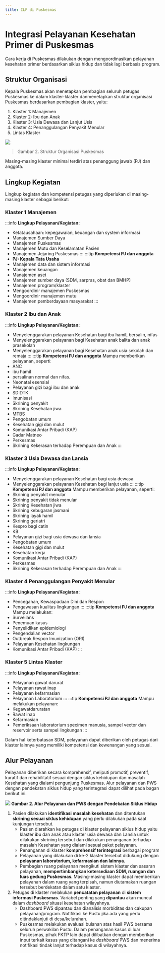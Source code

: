 ```yaml
---
title: ILP di Puskesmas
---
```

# Integrasi Pelayanan Kesehatan Primer di Puskesmas

Cara kerja di Puskesmas dilakukan dengan mengoordinasikan pelayanan kesehatan primer berdasarkan siklus hidup dan tidak lagi berbasis program.

## Struktur Organisasi

Kepala Puskesmas akan menetapkan pembagian seluruh petugas Puskesmas ke dalam klaster-klaster danmenetapkan struktur organisasi Puskesmas berdasarkan pembagian klaster, yaitu:

1. Klaster 1: Manajemen
2. Klaster 2: Ibu dan Anak 
3. Klaster 3: Usia Dewasa dan Lanjut Usia 
4. Klaster 4: Penanggulangan Penyakit Menular 
5. Lintas Klaster

![](/ilm/image007.png)

> Gambar 2. Struktur Organisasi Puskesmas

Masing-masing klaster minimal terdiri atas penanggung jawab (PJ) dan anggota.

## Lingkup Kegiatan

Lingkup kegiatan dan kompetensi petugas yang diperlukan di masing-masing klaster sebagai berikut:

### Klaster 1 Manajemen

:::info **Lingkup Pelayanan/Kegiatan:**

- Ketatausahaan: kepegawaian, keuangan dan system informasi
- Manajemen Sumber Daya
- Manajemen Puskesmas
- Manajemen Mutu dan Keselamatan Pasien
- Manajemen Jejaring Puskesmas
:::
:::tip **Kompetensi PJ dan anggota**
- **PJ: Kepala Tata Usaha**
- Manajemen data dan sistem informasi
- Manajemen keuangan
- Manajemen aset
- Manajemen sumber daya (SDM, sarpras, obat dan BMHP)
- Manajemen program/klaster
- Mengoordinir manajemen Puskesmas
- Mengoordinir manajemen mutu
- Manajemen pemberdayaan masyarakat
:::
### Klaster 2 Ibu dan Anak
:::info **Lingkup Pelayanan/Kegiatan:**
- Menyelenggarakan pelayanan Kesehatan bagi ibu hamil, bersalin, nifas
- Menyelenggarakan pelayanan bagi Kesehatan anak balita dan anak prasekolah
- Menyelenggarakan pelayanan bagi Kesehatan anak usia sekolah dan remaja
:::
:::tip **Kompetensi PJ dan anggota**
Mampu memberikan pelayanan, seperti:
- ANC
- ibu hamil
- persalinan normal dan nifas.
- Neonatal esensial
- Pelayanan gizi bagi ibu dan anak
- SDIDTK
- Imunisasi
- Skrining penyakit
- Skrining Kesehatan jiwa
- MTBS
- Pengobatan umum
- Kesehatan gigi dan mulut
- Komunikasi Antar Pribadi (KAP)
- Gadar Matneo
- Perkesmas
- Skrining Kekerasan terhadap Perempuan dan Anak
:::
### Klaster 3 Usia Dewasa dan Lansia
:::info **Lingkup Pelayanan/Kegiatan:**
- Menyelenggarakan pelayanan Kesehatan bagi usia dewasa
- Menyelenggarakan pelayanan Kesehatan bagi lanjut usia
:::
:::tip **Kompetensi PJ dan anggota**
Mampu memberikan pelayanan, seperti:
- Skrining penyakit menular
- Skrining penyakit tidak menular
- Skrining Kesehatan jiwa
- Skrining kebugaran jasmani
- Skrining layak hamil
- Skrining geriatri
- Kespro bagi catin
- KB
- Pelayanan gizi bagi usia dewasa dan lansia
- Pengobatan umum
- Kesehatan gigi dan mulut
- Kesehatan kerja
- Komunikasi Antar Pribadi (KAP)
- Perkesmas
- Skrining Kekerasan terhadap Perempuan dan Anak
:::
### Klaster 4 Penanggulangan Penyakit Menular
:::info **Lingkup Pelayanan/Kegiatan:**
- Pencegahan, Kewaspadaan Dini dan Respon
- Pengawasan kualitas lingkungan
:::
:::tip **Kompetensi PJ dan anggota**
Mampu melakukan:
- Surveilans
- Penemuan kasus
- Penyelidikan epidemiologi
- Pengendalian vector 
- Outbreak Respon Imunization (ORI)
- Pelayanan Kesehatan lingkungan
- Komunikasi Antar Pribadi (KAP)
:::
### Klaster 5 Lintas Klaster
:::info **Lingkup Pelayanan/Kegiatan:**
- Pelayanan gawat darurat
- Pelayanan rawat inap
- Pelayanan kefarmasian
- Pelayanan Laboratorium
:::
:::tip **Kompetensi PJ dan anggota**
Mampu melakukan pelayanan:
- Kegawatdaruratan
- Rawat inap
- Kefarmasian
- Pemeriksaan laboratorium specimen manusia, sampel vector dan reservoir serta sampel lingkungan
:::
<!-- > Tabel 1. Lingkup Kegiatan dan Kompetensi Petugas Puskesmas -->

<!-- <table>
 <tr>
  <td>
  <p><b><span>No </span></b></p>
  </td>
  <td>
  <p><b><span>Klaster </span></b></p>
  </td>
  <td>
  <p><b><span>Lingkup Pelayanan/Kegiatan </span></b></p>
  </td>
  <td>
  <p><b><span>Kompetensi PJ dan anggota </span></b></p>
  </td>
 </tr>
 <tr>
  <td>
  <p><span>1 </span></p>
  </td>
  <td>
  <p><span>Manajemen </span></p>
  </td>
  <td>
  <p><span>Ketatausahaan: kepegawaian, keuangan dan system informasi </span></p>
  <p><span>Manajemen Sumber Daya </span></p>
  <p><span>Manajemen Puskesmas</span></p>
  <p><span>Manajemen Mutu dan Keselamatan Pasien </span></p>
  <p><span>Manajemen Jejaring Puskesmas </span></p>
  </td>
  <td>
  <p><b><span>PJ: Kepala Tata Usaha </span></b></p>
  <p><span>Manajemen data dan sistem informasi </span></p>
  <p><span>Manajemen keuangan</span></p>
  <p><span>Manajemen aset </span></p>
  <p><span>Manajemen sumber daya (SDM, sarpras, obat dan BMHP) </span></p>
  <p><span>Manajemen program/klaster </span></p>
  <p><span>Mengoordinir manajemen Puskesmas </span></p>
  <p><span>Mengoordinir manajemen mutu </span></p>
  <p><span>Manajemen pemberdayaan masyarakat </span></p>
  </td>
 </tr>
 <tr>
  <td>
  <p><span>2 </span></p>
  </td>
  <td>
  <p><span>Ibu dan Anak </span></p>
  </td>
  <td>
  <p><span>Menyelenggarakan pelayanan Kesehatan bagi ibu hamil,  bersalin, nifas </span></p>
  <p><span>Menyelenggarakan pelayanan bagi Kesehatan anak balita dan
  anak prasekolah </span></p>
  <p><span>Menyelenggarakan pelayanan bagi Kesehatan anak usia sekolah
  dan remaja </span></p>
  </td>
  <td>
  <p><span>Mampu memberikan pelayanan, seperti: </span></p>
  <p><span>ANC ibu hamil </span></p>
  <p><span>persalinan normal dan nifas. </span></p>
  <p><span>Neonatal esensial </span></p>
  <p><span>Pelayanan gizi bagi ibu dan anak </span></p>
  <p><span>SDIDTK </span></p>
  <p><span>Imunisasi </span></p>
  <p><span>Skrining penyakit </span></p>
  <p><span>Skrining Kesehatan jiwa </span></p>
  <p><span>MTBS </span></p>
  <p><span>Pengobatan umum </span></p>
  <p><span>Kesehatan gigi dan mulut </span></p>
  <p><span>Komunikasi Antar Pribadi (KAP) </span></p>
  <p><span>Gadar Matneo </span></p>
  <p><span>Perkesmas </span></p>
  <p><span>Skrining Kekerasan terhadap Perempuan dan Anak </span></p>
  </td>
 </tr>
 <tr>
  <td>
  <p><span>3 </span></p>
  </td>
  <td>
  <p><span>Usia Dewasa dan </span></p>
  <p><span>Lansia</span></p>
  </td>
  <td>
  <p><span>Menyelenggarakan pelayanan Kesehatan bagi usia dewasa </span></p>
  <p><span>Menyelenggarakan pelayanan Kesehatan bagi lanjut usia </span></p>
  </td>
  <td>
  <p><span>Mampu memberikan pelayanan, seperti: </span></p>
  <p><span>Skrining penyakit menular </span></p>
  <p><span>Skrining penyakit tidak menular </span></p>
  <p><span>Skrining Kesehatan jiwa </span></p>
  <p><span>Skrining kebugaran jasmani </span></p>
  <p><span>Skrining layak hamil </span></p>
  <p><span>Skrining geriatri </span></p>
  <p><span>Kespro bagi catin </span></p>
  <p><span>KB </span></p>
  <p><span>Pelayanan gizi bagi usia dewasa dan lansia </span></p>
  <p><span>Pengobatan umum </span></p>
  <p><span>Kesehatan gigi dan mulut </span></p>
  <p><span>Kesehatan kerja </span></p>
  <p><span>Komunikasi Antar Pribadi (KAP) </span></p>
  <p><span>Perkesmas </span></p>
  <p><span>Skrining Kekerasan terhadap Perempuan dan Anak </span></p>
  </td>
 </tr>
 <tr>
  <td>
  <p><span>4 </span></p>
  </td>
  <td>
  <p><span>Penanggulangan </span></p>
  <p><span>Penyakit Menular </span></p>
  </td>
  <td>
  <p><span>Pencegahan, Kewaspadaan Dini dan Respon </span></p>
  <p><span>Pengawasan kualitas lingkungan </span></p>
  </td>
  <td>
  <p><span>Mampu melakukan: </span></p>
  <p><span>Surveilans </span></p>
  <p><span>Penemuan kasus</span></p>
  <p><span>Penyelidikan epidemiologi </span></p>
  <p><span>Pengendalian vector </span></p>
  <p><span>Outbreak Respon Imunization (ORI) </span></p>
  <p><span>Pelayanan Kesehatan lingkungan </span></p>
  <p><span>Komunikasi Antar Pribadi (KAP) </span></p>
  </td>
 </tr>
 <tr>
  <td>
  <p><span>5 </span></p>
  </td>
  <td>
  <p><span>Lintas Klaster </span></p>
  </td>
  <td>
  <p><span>Pelayanan gawat darurat </span></p>
  <p><span>Pelayanan rawat inap </span></p>
  <p><span>Pelayanan kefarmasian </span></p>
  <p><span>Pelayanan Laboratorium </span></p>
  </td>
  <td>
  <p><span>Mampu melakukan pelayanan:</span></p>
  <p><span>Kegawatdaruratan </span></p>
  <p><span>Rawat inap </span></p>
  <p><span>Kefarmasian </span></p>
  <p><span>Pemeriksaan laboratorium specimen manusia, sampel vector dan reservoir serta sampel lingkungan </span></p>
  </td>
 </tr>
</table> -->

Dalam hal keterbatasan SDM, pelayanan dapat diberikan oleh petugas dari klaster lainnya yang memiliki kompetensi dan kewenangan yang sesuai.

## Alur Pelayanan

Pelayanan diberikan secara komprehensif, meliputi promotif, preventif, kuratif dan rehabilitatif sesuai dengan siklus kehidupan dan masalah Kesehatan yang dialami pengunjung Puskesmas. Alur pelayanan dan PWS dengan pendekatan siklus hidup yang terintegrasi dapat dilihat pada bagan berikut ini.

![](/ilm/image009.png)
**Gambar 2. Alur Pelayanan dan PWS dengan Pendekatan Siklus Hidup**

1. Pasien dilakukan **identifikasi masalah kesehatan** dan ditentukan **skrining sesuai siklus kehidupan** yang perlu dilakukan pada saat kunjungan tersebut.
    - Pasien diarahkan ke petugas di klaster pelayanan siklus hidup yaitu klaster ibu dan anak atau klaster usia dewasa dan Lansia untuk dilakukan skrining tersebut dan dilakukan penanganan terhadap masalah Kesehatan yang dialami sesuai paket pelayanan.
    - Penanganan di klaster **komprehensif terintegrasi** berbagai program
    - Pelayanan yang dilakukan di ke-2 klaster tersebut didukung dengan **pelayanan laboratorium, kefarmasian dan lainnya**.
    -  Pembagian ruang pelayanan mengikuti sistem klaster dan sasaran pelayanan, **mempertimbangkan ketersediaan SDM, ruangan dan luas gedung Puskesmas**. Masing-masing klaster dapat memberikan pelayanan dalam ruang yang terpisah, namun diutamakan ruangan tersebut berdekatan dalam satu klaster.
2. Petugas di klaster melakukan **pencatatan pelayanan** di **sistem informasi Puskesmas**. Variabel penting yang **dipantau** akan muncul dalam _dashboard_ situasi kesehatan wilayahnya.
    - Dashboard PWS dipantau dan dianalisis morbiditas dan cakupan pelayanan/program. Notifikasi ke Pustu jika ada yang perlu ditindaklanjuti di desa/kelurahan.
    - Puskesmas melakukan evaluasi bulanan atas hasil PWS bersama seluruh perwakilan Pustu. Dalam penanganan kasus di luar Puskesmas, pihak FKTP lain dapat dilibatkan dengan memberikan input terkait kasus yang ditangani ke _dashboard_ PWS dan menerima notifikasi tindak lanjut terhadap kasus di wilayahnya.


